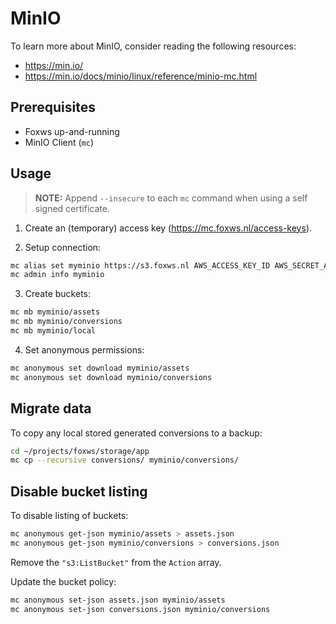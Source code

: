 # MinIO

To learn more about MinIO, consider reading the following resources:

- <https://min.io/>
- <https://min.io/docs/minio/linux/reference/minio-mc.html>

## Prerequisites

- Foxws up-and-running
- MinIO Client (`mc`)

## Usage

> **NOTE:** Append `--insecure` to each `mc` command when using a self signed certificate.

1. Create an (temporary) access key (<https://mc.foxws.nl/access-keys>).

2. Setup connection:

```bash
mc alias set myminio https://s3.foxws.nl AWS_ACCESS_KEY_ID AWS_SECRET_ACCESS_KEY
mc admin info myminio
```

3. Create buckets:

```bash
mc mb myminio/assets
mc mb myminio/conversions
mc mb myminio/local
```

4. Set anonymous permissions:

```bash
mc anonymous set download myminio/assets
mc anonymous set download myminio/conversions
```

## Migrate data

To copy any local stored generated conversions to a backup:

```bash
cd ~/projects/foxws/storage/app
mc cp --recursive conversions/ myminio/conversions/
```

## Disable bucket listing

To disable listing of buckets:

```bash
mc anonymous get-json myminio/assets > assets.json
mc anonymous get-json myminio/conversions > conversions.json
```

Remove the `"s3:ListBucket"` from the `Action` array.

Update the bucket policy:

```bash
mc anonymous set-json assets.json myminio/assets
mc anonymous set-json conversions.json myminio/conversions
```
